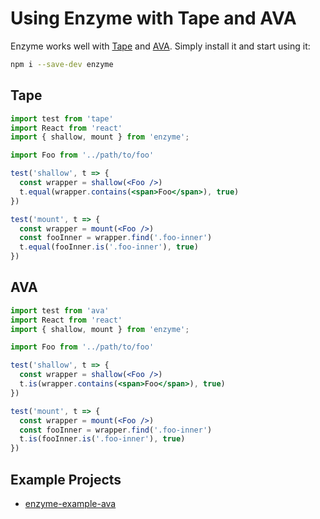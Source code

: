 # Using Enzyme with Tape and AVA

Enzyme works well with [Tape](https://github.com/substack/tape) and [AVA](https://github.com/avajs/ava).
Simply install it and start using it:

```bash
npm i --save-dev enzyme
```

## Tape

```jsx
import test from 'tape'
import React from 'react'
import { shallow, mount } from 'enzyme';

import Foo from '../path/to/foo'

test('shallow', t => {
  const wrapper = shallow(<Foo />)
  t.equal(wrapper.contains(<span>Foo</span>), true)
})

test('mount', t => {
  const wrapper = mount(<Foo />)
  const fooInner = wrapper.find('.foo-inner')
  t.equal(fooInner.is('.foo-inner'), true)
})
```

## AVA


```jsx
import test from 'ava'
import React from 'react'
import { shallow, mount } from 'enzyme';

import Foo from '../path/to/foo'

test('shallow', t => {
  const wrapper = shallow(<Foo />)
  t.is(wrapper.contains(<span>Foo</span>), true)
})

test('mount', t => {
  const wrapper = mount(<Foo />)
  const fooInner = wrapper.find('.foo-inner')
  t.is(fooInner.is('.foo-inner'), true)
})
```

## Example Projects

- [enzyme-example-ava](https://github.com/mikenikles/enzyme-example-ava)
